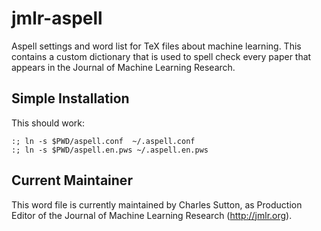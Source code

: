 # jmlr-aspell

Aspell settings and word list for TeX files about machine learning.
This contains a custom dictionary that is used to spell check
every paper that appears in the Journal of Machine Learning Research.

## Simple Installation

This should work:

    :; ln -s $PWD/aspell.conf  ~/.aspell.conf
    :; ln -s $PWD/aspell.en.pws ~/.aspell.en.pws

## Current Maintainer

This word file is currently maintained by Charles Sutton,
as Production Editor of the Journal of Machine Learning Research
(http://jmlr.org).

